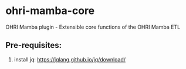 # ohri-mamba-core

OHRI Mamba plugin - Extensible core functions of the OHRI Mamba ETL

Pre-requisites:
-
1. install jq: https://jqlang.github.io/jq/download/
